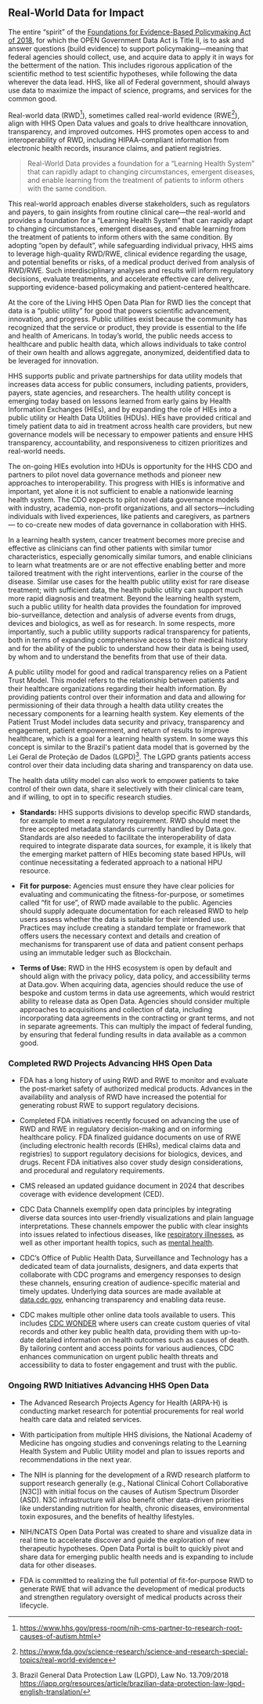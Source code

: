 ## Real-World Data for Impact

The entire “spirit” of the [Foundations for Evidence-Based Policymaking Act of 2018](https://www.congress.gov/bill/115th-congress/house-bill/4174), for which the OPEN 
Government Data Act is Title II, is to ask and answer questions (build evidence) to support policymaking—meaning that federal agencies should collect, use, and acquire data 
to apply it in ways for the betterment of the nation. This includes rigorous application of the scientific method to test scientific hypotheses, while following the data 
wherever the data lead. HHS, like all of Federal government, should always use data to maximize the impact of science, programs, and services for the common good.  

Real-world data (RWD[^34]), sometimes called real-world evidence (RWE[^35]), align with HHS Open Data values and goals to drive healthcare innovation, transparency, and 
improved outcomes. HHS promotes open access to and interoperability of RWD, including HIPAA-compliant information from electronic health records, insurance claims, and 
patient registries.

[^34]: <https://www.hhs.gov/press-room/nih-cms-partner-to-research-root-causes-of-autism.html> 
[^35]: <https://www.fda.gov/science-research/science-and-research-special-topics/real-world-evidence> 

> Real-World Data provides a foundation for a “Learning Health System” that can rapidly adapt to changing circumstances, emergent diseases, and enable learning from the
treatment of patients to inform others with the same condition.  

This real-world approach enables diverse stakeholders, such as regulators and payers, to gain insights from routine clinical care—the real-world and provides a foundation 
for a “Learning Health System” that can rapidly adapt to changing circumstances, emergent diseases, and enable learning from the treatment of patients to inform others with 
the same condition. By adopting “open by default”, while safeguarding individual privacy, HHS aims to leverage high-quality RWD/RWE, clinical evidence regarding the usage, 
and potential benefits or risks, of a medical product derived from analysis of RWD/RWE. Such interdisciplinary analyses and results will inform regulatory decisions, 
evaluate treatments, and accelerate effective care delivery, supporting evidence-based policymaking and patient-centered healthcare.  

At the core of the Living HHS Open Data Plan for RWD lies the concept that data is a “public utility” for good that powers scientific advancement, innovation, and progress. 
Public utilities exist because the community has recognized that the service or product, they provide is essential to the life and health of Americans. In today’s world, 
the public needs access to healthcare and public health data, which allows individuals to take control of their own health and allows aggregate, anonymized, deidentified 
data to be leveraged for innovation.  

HHS supports public and private partnerships for data utility models that increases data access for public consumers, including patients, providers, payers, state agencies, 
and researchers. The health utility concept is emerging today based on lessons learned from early gains by Health Information Exchanges (HIEs), and by expanding the role of 
HIEs into a public utility or Health Data Utilities (HDUs). HIEs have provided critical and timely patient data to aid in treatment across health care providers, but new 
governance models will be necessary to empower patients and ensure HHS transparency, accountability, and responsiveness to citizen prioritizes and real-world needs.  

The on-going HIEs evolution into HDUs is opportunity for the HHS CDO and partners to pilot novel data governance methods and pioneer new approaches to interoperability. 
This progress with HIEs is informative and important, yet alone it is not sufficient to enable a nationwide learning health system. The CDO expects to pilot novel data 
governance models with industry, academia, non-profit organizations, and all sectors—including individuals with lived experiences, like patients and caregivers, as partners—
to co-create new modes of data governance in collaboration with HHS.  

In a learning health system, cancer treatment becomes more precise and effective as clinicians can find other patients with similar tumor characteristics, especially 
genomically similar tumors, and enable clinicians to learn what treatments are or are not effective enabling better and more tailored treatment with the right 
interventions, earlier in the course of the disease. Similar use cases for the health public utility exist for rare disease treatment; with sufficient data, the health 
public utility can support much more rapid diagnosis and treatment. Beyond the learning health system, such a public utility for health data provides the foundation for 
improved bio-surveillance, detection and analysis of adverse events from drugs, devices and biologics, as well as for research. In some respects, more importantly, such a 
public utility supports radical transparency for patients, both in terms of expanding comprehensive access to their medical history and for the ability of the public to 
understand how their data is being used, by whom and to understand the benefits from that use of their data.  

A public utility model for good and radical transparency relies on a Patient Trust Model. This model refers to the relationship between patients and their healthcare 
organizations regarding their health information. By providing patients control over their information and data and allowing for permissioning of their data through a 
health data utility creates the necessary components for a learning health system. Key elements of the Patient Trust Model includes data security and privacy, transparency 
and engagement, patient empowerment, and return of results to improve healthcare, which is a goal for a learning health system. In some ways this concept is similar to the 
Brazil's patient data model that is governed by the Lei Geral de Proteção de Dados (LGPD)[^36]. The LGPD grants patients access control over their data including data 
sharing and transparency on data use.  

[^36]: Brazil General Data Protection Law (LGPD), Law No. 13.709/2018 <https://iapp.org/resources/article/brazilian-data-protection-law-lgpd-english-translation/>

The health data utility model can also work to empower patients to take control of their own data, share it selectively with their clinical care team, and if willing, to 
opt in to specific research studies.  

- **Standards:** HHS supports divisions to develop specific RWD standards, for example to meet a regulatory requirement. RWD should meet the three accepted metadata
  standards currently handled by Data.gov. Standards are also needed to facilitate the interoperability of data required to integrate disparate data sources, for example,
  it is likely that the emerging market pattern of HIEs becoming state based HPUs, will continue necessitating a federated approach to a national HPU resource.

- **Fit for purpose:** Agencies must ensure they have clear policies for evaluating and communicating the fitness-for-purpose, or sometimes called “fit for use”, of RWD made
  available to the public. Agencies should supply adequate documentation for each released RWD to help users assess whether the data is suitable for their intended use.
  Practices may include creating a standard template or framework that offers users the necessary context and details and creation of mechanisms for transparent use of data
  and patient consent perhaps using an immutable ledger such as Blockchain.

- **Terms of Use:** RWD in the HHS ecosystem is open by default and should align with the privacy policy, data policy, and accessibility terms at Data.gov. When acquiring
  data, agencies should reduce the use of bespoke and custom terms in data use agreements, which would restrict ability to release data as Open Data. Agencies should
  consider multiple approaches to acquisitions and collection of data, including incorporating data agreements in the contracting or grant terms, and not in separate
  agreements. This can multiply the impact of federal funding, by ensuring that federal funding results in data available as a common good.

### Completed RWD Projects Advancing HHS Open Data

- FDA has a long history of using RWD and RWE to monitor and evaluate the post-market safety of authorized medical products. Advances in the availability and analysis of
  RWD have increased the potential for generating robust RWE to support regulatory decisions. 

- Completed FDA initiatives recently focused on advancing the use of RWD and RWE in regulatory decision-making and on informing healthcare policy. FDA finalized guidance
  documents on use of RWE (including electronic health records (EHRs), medical claims data and registries) to support regulatory decisions for biologics, devices, and drugs.
  Recent FDA initiatives also cover study design considerations, and procedural and regulatory requirements.

- CMS released an updated guidance document in 2024 that describes coverage with evidence development (CED).

- CDC Data Channels exemplify open data principles by integrating diverse data sources into user-friendly visualizations and plain language interpretations. These channels
  empower the public with clear insights into issues related to infectious diseases, like [respiratory illnesses](https://www.cdc.gov/respiratory-viruses/data/index.html),
  as well as other important health topics, such as [mental health](https://www.cdc.gov/mental-health/about-data/index.html).

- CDC’s Office of Public Health Data, Surveillance and Technology has a dedicated team of data journalists, designers, and data experts that collaborate with CDC programs
  and emergency responses to design these channels, ensuring creation of audience-specific material and timely updates. Underlying data sources are made available at
  [data.cdc.gov](https://data.cdc.gov/), enhancing transparency and enabling data reuse. 

- CDC makes multiple other online data tools available to users. This includes [CDC WONDER](https://wonder.cdc.gov/) where users can create custom queries of vital records
  and other key public health data, providing them with up-to-date detailed information on health outcomes such as causes of death. By tailoring content and access points
  for various audiences, CDC enhances communication on urgent public health threats and accessibility to data to foster engagement and trust with the public.

### Ongoing RWD Initiatives Advancing HHS Open Data

- The Advanced Research Projects Agency for Health (ARPA-H) is conducting market research for potential procurements for real world health care data and related services.

- With participation from multiple HHS divisions, the National Academy of Medicine has ongoing studies and convenings relating to the Learning Health System and Public
  Utility model and plan to issues reports and recommendations in the next year.

- The NIH is planning for the development of a RWD research platform to support research generally (e.g., National Clinical Cohort Collaborative [N3C]) with initial focus
  on the causes of Autism Spectrum Disorder (ASD). N3C infrastructure will also benefit other data-driven priorities like understanding nutrition for health, chronic
  diseases, environmental toxin exposures, and the benefits of healthy lifestyles.

- NIH/NCATS Open Data Portal was created to share and visualize data in real time to accelerate discover and guide the exploration of new therapeutic hypotheses. Open Data
  Portal is built to quickly pivot and share data for emerging public health needs and is expanding to include data for other diseases.

- FDA is committed to realizing the full potential of fit-for-purpose RWD to generate RWE that will advance the development of medical products and strengthen regulatory
  oversight of medical products across their lifecycle.
